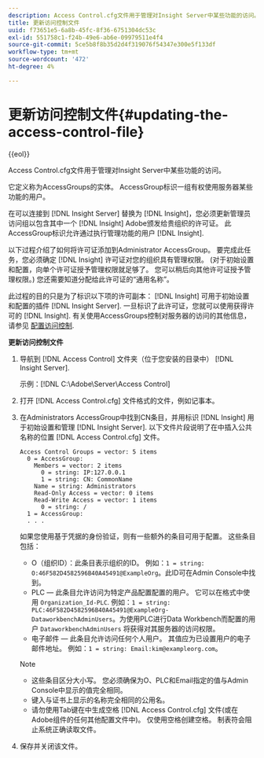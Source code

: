 ```yaml
---
description: Access Control.cfg文件用于管理对Insight Server中某些功能的访问。
title: 更新访问控制文件
uuid: f73651e5-6a8b-45fc-8f36-6751304dc53c
exl-id: 551758c1-f24b-49e6-ab6e-09979511e4f4
source-git-commit: 5ce5b8f8b35d2d4f319076f54347e300e5f133df
workflow-type: tm+mt
source-wordcount: '472'
ht-degree: 4%

---
```


# 更新访问控制文件{#updating-the-access-control-file}

{{eol}}

Access Control.cfg文件用于管理对Insight Server中某些功能的访问。

它定义称为AccessGroups的实体。 AccessGroup标识一组有权使用服务器某些功能的用户。

在可以连接到 [!DNL Insight Server] 替换为 [!DNL Insight]，您必须更新管理员访问组以包含其中一个 [!DNL Insight] Adobe颁发给贵组织的许可证。 此AccessGroup标识允许通过执行管理功能的用户 [!DNL Insight].

以下过程介绍了如何将许可证添加到Administrator AccessGroup。 要完成此任务，您必须确定 [!DNL Insight] 许可证对您的组织具有管理权限。 (对于初始设置和配置，向单个许可证授予管理权限就足够了。 您可以稍后向其他许可证授予管理权限。) 您还需要知道分配给此许可证的“通用名称”。

此过程的目的只是为了标识以下项的许可副本： [!DNL Insight] 可用于初始设置和配置的插件 [!DNL Insight Server]. 一旦标识了此许可证，您就可以使用获得许可的 [!DNL Insight]. 有关使用AccessGroups控制对服务器的访问的其他信息，请参见 [配置访问控制](../../../../home/c-inst-svr/c-admin-inst-svr/c-config-acs-ctrl/c-config-acs-ctrl.md#concept-ac385e870dbe4b57a72bf7266b60f93d).

**更新访问控制文件**

1. 导航到 [!DNL Access Control] 文件夹（位于您安装的目录中） [!DNL Insight Server].

   示例：[!DNL C:\Adobe\Server\Access Control]

1. 打开 [!DNL Access Control.cfg] 文件格式的文件，例如记事本。
1. 在Administrators AccessGroup中找到CN条目，并用标识 [!DNL Insight] 用于初始设置和管理 [!DNL Insight Server]. 以下文件片段说明了在中插入公共名称的位置 [!DNL Access Control.cfg] 文件。

   ```
   Access Control Groups = vector: 5 items 
     0 = AccessGroup: 
       Members = vector: 2 items 
         0 = string: IP:127.0.0.1 
         1 = string: CN: CommonName 
       Name = string: Administrators 
       Read-Only Access = vector: 0 items 
       Read-Write Access = vector: 1 items 
         0 = string: / 
     1 = AccessGroup: 
     . . . 
   ```

   如果您使用基于凭据的身份验证，则有一些额外的条目可用于配置。 这些条目包括：

   * O（组织ID）：此条目表示组织的ID。 例如：`1 = string: O:46F582D4582596B40A45491@ExampleOrg`。此ID可在Admin Console中找到。
   * PLC — 此条目允许访问为特定产品配置配置的用户。 它可以在格式中使用 `Organization_Id-PLC`. 例如：`1 = string: PLC:46F582D4582596B40A45491@ExampleOrg-DataworkbenchAdminUsers`。为使用PLC进行Data Workbench而配置的用户 `DataworkbenchAdminUsers` 将获得对其服务器的访问权限。
   * 电子邮件 — 此条目允许访问任何个人用户。 其值应为已设置用户的电子邮件地址。 例如：`1 = string: Email:kim@exampleorg.com`。

   >[!NOTE]
   >
   >
   >    
   >    
   >    * 这些条目区分大小写。 您必须确保为O、PLC和Email指定的值与Admin Console中显示的值完全相同。
   >    * 键入与证书上显示的名称完全相同的公用名。
   >    * 请勿使用Tab键在中生成空格 [!DNL Access Control.cfg] 文件(或在Adobe组件的任何其他配置文件中)。 仅使用空格创建空格。 制表符会阻止系统正确读取文件。


1. 保存并关闭该文件。
